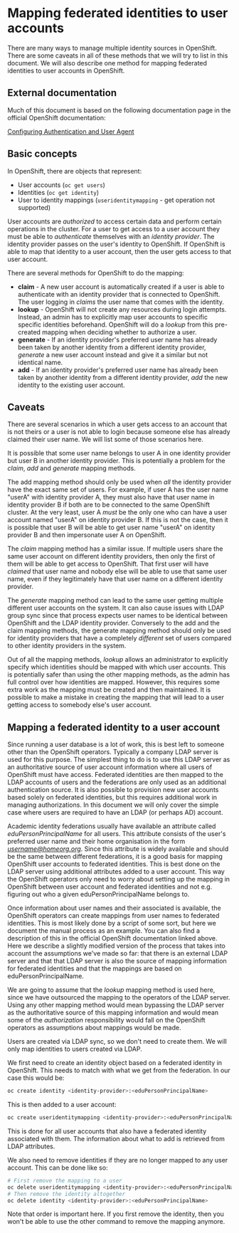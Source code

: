 # Mapping federated identities to user accounts

There are many ways to manage multiple identity sources in OpenShift. There are
some caveats in all of these methods that we will try to list in this document.
We will also describe one method for mapping federated identities to user
accounts in OpenShift.

## External documentation

Much of this document is based on the following documentation page in the
official OpenShift documentation:

[Configuring Authentication and User Agent](https://docs.openshift.org/latest/install_config/configuring_authentication.html)

## Basic concepts

In OpenShift, there are objects that represent:

  * User accounts (`oc get users`)
  * Identities (`oc get identity`)
  * User to identity mappings (`useridentitymapping` - get operation not supported)

User accounts are *authorized* to access certain data and perform certain
operations in the cluster. For a user to get access to a user account they must
be able to *authenticate* themselves with an *identity provider*. The identity
provider passes on the user's identity to OpenShift. If OpenShift is able to map
that identity to a user account, then the user gets access to that user account.

There are several methods for OpenShift to do the mapping:

  * **claim** - A new user account is automatically created if a user is able
    to authenticate with an identity provider that is connected to OpenShift.
    The user logging in *claims* the user name that comes with the identity.
  * **lookup** - OpenShift will not create any resources during login attempts.
    Instead, an admin has to explicitly map user accounts to specific
    specific identities beforehand. OpenShift will do a *lookup* from this
    pre-created mapping when deciding whether to authorize a user.
  * **generate** - If an identity provider's preferred user name has already
    been taken by another identity from a different identity provider,
    *generate* a new user account instead and give it a similar but not
    identical name.
  * **add** - If an identity provider's preferred user name has already
    been taken by another identity from a different identity provider, *add* the
    new identity to the existing user account.

## Caveats

There are several scenarios in which a user gets access to an account that is
not theirs or a user is not able to login because someone else has already
claimed their user name. We will list some of those scenarios here.

It is possible that some user name belongs to user A in one identity provider
but user B in another identity provider. This is potentially a problem for the
*claim*, *add* and *generate* mapping methods.

The add mapping method should only be used when *all* the identity provider have
the exact same set of users. For example, if user A has the user name "userA"
with identity provider A, they must also have that user name in identity
provider B if both are to be connected to the same OpenShift cluster. At the
very least, user A *must* be the only one who can have a user account named
"userA" on identity provider B. If this is not the case, then it is possible
that user B will be able to get user name "userA" on identity provider B and
then impersonate user A on OpenShift.

The *claim* mapping method has a similar issue. If multiple users share the same
user account on different identity providers, then only the first of them will
be able to get access to OpenShift. That first user will have *claimed* that
user name and nobody else will be able to use that same user name, even if they
legitimately have that user name on a different identity provider.

The *generate* mapping method can lead to the same user getting multiple
different user accounts on the system. It can also cause issues with LDAP group
sync since that process expects user names to be identical between OpenShift and
the LDAP identity provider. Conversely to the add and the claim mapping methods,
the generate mapping method should only be used for identity providers that have
a completely *different* set of users compared to other identity providers in
the system.

Out of all the mapping methods, *lookup* allows an administrator to explicitly
specify which identities should be mapped with which user accounts. This is
potentially safer than using the other mapping methods, as the admin has full
control over how identities are mapped. However, this requires some extra work
as the mapping must be created and then maintained. It is possible to make a
mistake in creating the mapping that will lead to a user getting access to
somebody else's user account.

## Mapping a federated identity to a user account

Since running a user database is a lot of work, this is best left to someone
other than the OpenShift operators. Typically a company LDAP server is used for
this purpose. The simplest thing to do is to use this LDAP server as an
authoritative source of user account information where all users of OpenShift
must have access. Federated identities are then mapped to the LDAP accounts of
users and the federations are only used as an additional authentication source.
It is also possible to provision new user accounts based solely on federated
identities, but this requires additional work in managing authorizations. In
this document we will only cover the simple case where users are required to
have an LDAP (or perhaps AD) account.

Academic identity federations usually have available an attribute called
*eduPersonPrincipalName* for all users. This attribute consists of the user's
preferred user name and their home organisation in the form
*username@homeorg.org*. Since this attribute is widely available and should be
the same between different federations, it is a good basis for mapping OpenShift
user accounts to federated identities. This is best done on the LDAP server
using additional attributes added to a user account. This way the OpenShift
operators only need to worry about setting up the mapping in OpenShift between
user account and federated identities and not e.g. figuring out who a given
eduPersonPrincipalName belongs to.

Once information about user names and their associated is available, the
OpenShift operators can create mappings from user names to federated identities.
This is most likely done by a script of some sort, but here we document the
manual process as an example. You can also find a description of this in the
official OpenShift documentation linked above. Here we describe a slightly
modified version of the process that takes into account the assumptions we've
made so far: that there is an external LDAP server and that that LDAP server is
also the source of mapping information for federated identities and that the
mappings are based on eduPersonPrincipalName.

We are going to assume that the *lookup* mapping method is used here, since we
have outsourced the mapping to the operators of the LDAP server. Using any other
mapping method would mean bypassing the LDAP server as the authoritative source
of this mapping information and would mean some of the *authorization*
responsibility would fall on the OpenShift operators as assumptions about
mappings would be made.

Users are created via LDAP sync, so we don't need to create them. We will only
map identities to users created via LDAP.

We first need to create an identity object based on a federated identity in
OpenShift. This needs to match with what we get from the federation. In our case
this would be:

```bash
oc create identity <identity-provider>:<eduPersonPrincipalName>
```

This is then added to a user account:

```bash
oc create useridentitymapping <identity-provider>:<eduPersonPrincipalName> <user-account-from-ldap>
```

This is done for all user accounts that also have a federated identity
associated with them. The information about what to add is retrieved from LDAP
attributes.

We also need to remove identities if they are no longer mapped to any user
account. This can be done like so:

```bash
# First remove the mapping to a user
oc delete useridentitymapping <identity-provider>:<eduPersonPrincipalName>
# Then remove the identity altogether
oc delete identity <identity-provider>:<eduPersonPrincipalName>
```

Note that order is important here. If you first remove the identity, then you
won't be able to use the other command to remove the mapping anymore.

